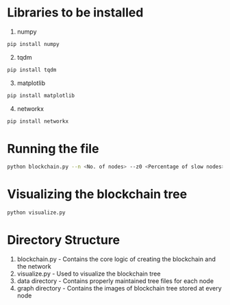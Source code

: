 # Libraries to be installed 

1. numpy
```bash
pip install numpy
```
2. tqdm
```bash
pip install tqdm
```
3. matplotlib
```bash
pip install matplotlib
```
4. networkx
```bash
pip install networkx
```

# Running the file
```bash
python blockchain.py --n <No. of nodes> --z0 <Percentage of slow nodes> --z1 <Percentage of nodes with low CPU power> --ttx <Mean time of interarrival between transactions> --tau <Percentage of nodes adversary is connected to> --hf <hashing power in percentage of adversary node>
```

# Visualizing the blockchain tree
```bash
python visualize.py 
```

# Directory Structure

1. blockchain.py - Contains the core logic of creating the blockchain and the network
2. visualize.py - Used to visualize the blockchain tree
3. data directory - Contains properly maintained tree files for each node
4. graph directory - Contains the images of blockchain tree stored at every node